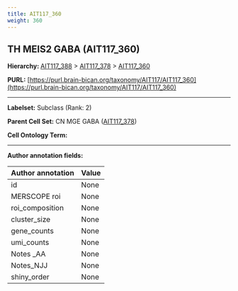 ```yaml
---
title: AIT117_360
weight: 360
---
```

## TH MEIS2 GABA (AIT117_360)
<b>Hierarchy: </b>
[AIT117_388](../AIT117_388) >
[AIT117_378](../AIT117_378) >
[AIT117_360](../AIT117_360)

**PURL:** [https://purl.brain-bican.org/taxonomy/AIT117/AIT117_360](https://purl.brain-bican.org/taxonomy/AIT117/AIT117_360)

---


**Labelset:** Subclass (Rank: 2)

**Parent Cell Set:** CN MGE GABA ([AIT117_378](../AIT117_378))



**Cell Ontology Term:** 

[MARKER GENES.]: #


---

[TRANSFERRED ANNOTATIONS.]: #


[AUTHOR ANNOTATION FIELDS.]: #


**Author annotation fields:**

| Author annotation | Value |
|-------------------|-------|
|id|None|
|MERSCOPE roi|None|
|roi_composition|None|
|cluster_size|None|
|gene_counts|None|
|umi_counts|None|
|Notes _AA|None|
|Notes_NJJ|None|
|shiny_order|None|
